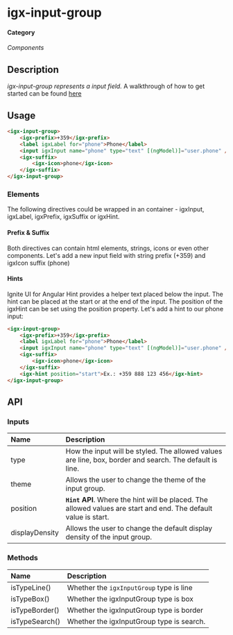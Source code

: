 # igx-input-group

#### Category
_Components_

## Description
_igx-input-group represents a input field._
A walkthrough of how to get started can be found [here](https://www.infragistics.com/products/ignite-ui-angular/angular/components/input-group)

## Usage
```html
<igx-input-group>
    <igx-prefix>+359</igx-prefix>
    <label igxLabel for="phone">Phone</label>
    <input igxInput name="phone" type="text" [(ngModel)]="user.phone" />
    <igx-suffix>
        <igx-icon>phone</igx-icon>
    </igx-suffix>
</igx-input-group>
```

### Elements
The following directives could be wrapped in an <igx-input-group> container - igxInput, igxLabel, igxPrefix, igxSuffix or igxHint.

#### Prefix & Suffix
Both directives can contain html elements, strings, icons or even other components. Let's add a new input field with string prefix (+359) and igxIcon suffix (<igx-icon>phone</igx-icon>)

#### Hints
Ignite UI for Angular Hint provides a helper text placed below the input. The hint can be placed at the start or at the end of the input. The position of the igxHint can be set using the position property. Let's add a hint to our phone input:

```html
<igx-input-group>
    <igx-prefix>+359</igx-prefix>
    <label igxLabel for="phone">Phone</label>
    <input igxInput name="phone" type="text" [(ngModel)]="user.phone" />
    <igx-suffix>
        <igx-icon>phone</igx-icon>
    </igx-suffix>
    <igx-hint position="start">Ex.: +359 888 123 456</igx-hint>
</igx-input-group>
```


## API

### Inputs

| Name | Description |
| :--- | :--- |
| type | How the input will be styled. The allowed values are line, box, border and search. The default is line.|
| theme | Allows the user to change the theme of the input group. |
| position | **`Hint` API**. Where the hint will be placed. The allowed values are start and end. The default value is start. |
| displayDensity | Allows the user to change the default display density of the input group. |


### Methods

| Name | Description |
| :--- | :--- |
| isTypeLine()      | Whether the `igxInputGroup` type is line  |
| isTypeBox()       | Whether the igxInputGroup type is box     |
| isTypeBorder()    | Whether the igxInputGroup type is border  |
| isTypeSearch()	| Whether the igxInputGroup type is search. |
